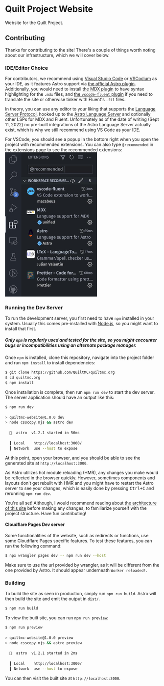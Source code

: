 # Quilt Project Website

Website for the Quilt Project.

## Contributing

Thanks for contributing to the site!
There's a couple of things worth noting about our infrastructure, which we will cover below.

### IDE/Editor Choice

For contributors, we recommend using [Visual Studio Code](https://code.visualstudio.com) or [VSCodium](https://vscodium.com/) as your IDE, as it features Astro support via [the official Astro plugin](https://marketplace.visualstudio.com/items?itemName=astro-build.astro-vscode).
Additionally, you would need to install [the MDX plugin](https://marketplace.visualstudio.com/items?itemName=unifiedjs.vscode-mdx) to have syntax highlighting for the `.mdx` files,
and [the `vscode-fluent` plugin](https://marketplace.visualstudio.com/items?itemName=macabeus.vscode-fluent) if you need to translate the site or otherwise tinker with Fluent's `.ftl` files.

In theory, you can use any editor to your liking that supports the [Language Server Protocol](https://microsoft.github.io/language-server-protocol/), hooked up to the [Astro Language Server](https://github.com/withastro/language-tools/tree/main/packages/language-server) and optionally other LSPs for MDX and Fluent.
Unfortunately as of the date of writing (Sept 11, 2022) no pre-built integrations of the Astro Language Server actually exist, which is why we still recommend using VS Code as your IDE.

For VSCode, you should see a popup in the bottom right when you open the project with recommended extensions. You can also type `@recommended` in the extensions page to see the recommended extensions:
<img src="./public/assets/img/writing/recommended-extensions.jpg" width="300">


### Running the Dev Server

To run the development server, you first need to have `npm` installed in your system. Usually this comes pre-installed with [Node.js](https://nodejs.org), so you might want to install that first.

##### Only `npm` is regularly used and tested for the site, so you might encounter bugs or incompatibilities using an alternate package manager.

Once `npm` is installed, clone this repository, navigate into the project folder and run `npm install` to install dependencies:
```sh
$ git clone https://github.com/QuiltMC/quiltmc.org
$ cd quiltmc.org
$ npm install
```

Once installation is complete, then run `npm run dev` to start the dev server.
The server application should have an output like this:
```sh
$ npm run dev

> quiltmc-website@1.0.0 dev
> node csscopy.mjs && astro dev

  🚀  astro  v1.2.1 started in 56ms

  ┃ Local    http://localhost:3000/
  ┃ Network  use --host to expose
```

At this point, open your browser, and you should be able to see the generated site at `http://localhost:3000`.

As Astro utilizes hot module reloading (HMR), any changes you make would be reflected in the browser quickly.
However, sometimes components and layouts don't get rebuilt with HMR and you might have to restart the Astro server to see your changes, which is easily done by pressing <kbd>Ctrl+C</kbd> and rerunning `npm run dev`.

You're all set! Although, I would recommend reading about [the architecture of this site](ARCHITECTURE.md) before making any changes, to familiarize yourself with the project structure. Have fun contributing!

#### Cloudflare Pages Dev server

Some functionalities of the website, such as redirects or functions, use some Cloudflare Pages specific features.
To test these features, you can run the following command:

```sh
$ npx wrangler pages dev -- npm run dev --host
```

Make sure to use the url provided by wrangler, as it will be different from the one provided by Astro. It should appear underneath `Worker reloaded!`.

### Building

To build the site as seen in production, simply run `npm run build`.
Astro will then build the site and emit the output in `dist/`.

```sh
$ npm run build
```

To view the built site, you can run `npm run preview`:
```sh
$ npm run preview

> quiltmc-website@1.0.0 preview
> node csscopy.mjs && astro preview

  🚀  astro  v1.2.1 started in 2ms

  ┃ Local    http://localhost:3000/
  ┃ Network  use --host to expose
```

You can then visit the built site at `http://localhost:3000`.
